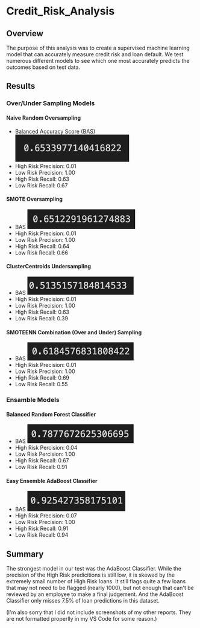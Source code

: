 # Credit_Risk_Analysis

## Overview

The purpose of this analysis was to create a supervised machine learning model that can accurately measure credit risk and loan default. We test numerous different models to see which one most accurately predicts the outcomes based on test data.

## Results

### Over/Under Sampling Models

#### Naive Random Oversampling

- Balanced Accuracy Score (BAS) 
![BAS1](Resources/RandomOver_acc_score.png)
- High Risk Precision: 0.01
- Low Risk Precision: 1.00
- High Risk Recall: 0.63
- Low Risk Recall: 0.67

#### SMOTE Oversampling
- BAS 
![BAS2](Resources/SMOTE_acc_score.png)
- High Risk Precision: 0.01
- Low Risk Precision: 1.00
- High Risk Recall: 0.64
- Low Risk Recall: 0.66

#### ClusterCentroids Undersampling
- BAS 
![BAS3](Resources/UnderSample_acc_score.png)
- High Risk Precision: 0.01
- Low Risk Precision: 1.00
- High Risk Recall: 0.63
- Low Risk Recall: 0.39

#### SMOTEENN Combination (Over and Under) Sampling
- BAS 
![BAS4](Resources/SMOTEEN_acc_score.png)
- High Risk Precision: 0.01
- Low Risk Precision: 1.00
- High Risk Recall: 0.69
- Low Risk Recall: 0.55

### Ensamble Models

#### Balanced Random Forest Classifier
- BAS 
![BAS5](Resources/RandomForest_acc_score.png)
- High Risk Percision: 0.04
- Low Risk Percision: 1.00
- High Risk Recall: 0.67
- Low Risk Recall: 0.91

#### Easy Ensemble AdaBoost Classifier
- BAS 
![BAS6](Resources/AdaBoost_acc_score.png)
- High Risk Precision: 0.07
- Low Risk Precision: 1.00
- High Risk Recall: 0.91
- Low Risk Recall: 0.94

## Summary

The strongest model in our test was the AdaBoost Classifier. While the precision of the High Risk predicitions is still low, it is skewed by the extremely small number of High Risk loans. It still flags quite a few loans that may not need to be flagged (nearly 1000), but not enough that can't be reviewed by an employee to make a final judgement. And the AdaBoost Classifier only misses 7.5% of loan predictions in this dataset.

(I'm also sorry that I did not include screenshots of my other reports. They are not formatted properlly in my VS Code for some reason.)
